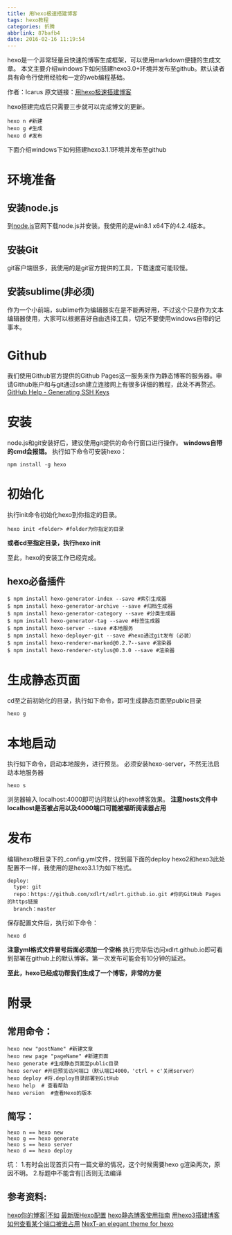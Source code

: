 ```yaml
---
title: 用hexo极速搭建博客
tags: hexo教程
categories: 折腾
abbrlink: 87bafb4
date: 2016-02-16 11:19:54
---
```

hexo是一个非常轻量且快速的博客生成框架，可以使用markdown便捷的生成文章。
本文主要介绍windows下如何搭建hexo3.0+环境并发布至github。默认读者具有命令行使用经验和一定的web编程基础。
<!--more-->

作者：Icarus
原文链接：[用hexo极速搭建博客](https://xdlrt.github.io/2016/02/16/2016-02-16)

hexo搭建完成后只需要三步就可以完成博文的更新。
````
hexo n #新建
hexo g #生成
hexo d #发布
````
下面介绍windows下如何搭建hexo3.1.1环境并发布至github
# 环境准备
## 安装node.js
到[node.js](https://nodejs.org/)官网下载node.js并安装。我使用的是win8.1 x64下的4.2.4版本。
## 安装Git
git客户端很多，我使用的是git官方提供的工具，下载速度可能较慢。
## 安装sublime(非必须)
作为一个小前端，sublime作为编辑器实在是不能再好用，不过这个只是作为文本编辑器使用，大家可以根据喜好自由选择工具，切记不要使用windows自带的记事本。
# Github
我们使用Github官方提供的Github Pages这一服务来作为静态博客的服务器。申请Github账户和与git通过ssh建立连接网上有很多详细的教程，此处不再赘述。
[GitHub Help - Generating SSH Keys](https://help.github.com/articles/generating-an-ssh-key/)

# 安装
node.js和git安装好后，建议使用git提供的命令行窗口进行操作。
**windows自带的cmd会报错。**
执行如下命令可安装hexo：
````
npm install -g hexo
````
# 初始化
执行init命令初始化hexo到你指定的目录。
````
hexo init <folder> #folder为你指定的目录
````
**或者cd至指定目录，执行hexo  init**

至此，hexo的安装工作已经完成。

## hexo必备插件
````
$ npm install hexo-generator-index --save #索引生成器
$ npm install hexo-generator-archive --save #归档生成器
$ npm install hexo-generator-category --save #分类生成器
$ npm install hexo-generator-tag --save #标签生成器
$ npm install hexo-server --save #本地服务
$ npm install hexo-deployer-git --save #hexo通过git发布（必装）
$ npm install hexo-renderer-marked@0.2.7--save #渲染器
$ npm install hexo-renderer-stylus@0.3.0 --save #渲染器
````

# 生成静态页面
cd至之前初始化的目录，执行如下命令，即可生成静态页面至public目录
````
hexo g
````
# 本地启动
执行如下命令，启动本地服务，进行预览。
必须安装hexo-server，不然无法启动本地服务器
````
hexo s
````
浏览器输入 localhost:4000即可访问默认的hexo博客效果。
**注意hosts文件中localhost是否被占用以及4000端口可能被福昕阅读器占用**

# 发布
编辑hexo根目录下的_config.yml文件，找到最下面的deploy
hexo2和hexo3此处配置不一样，我使用的是hexo3.1.1为如下格式。
````
deploy:
  type: git
  repo：https://github.com/xdlrt/xdlrt.github.io.git #你的GitHub Pages的https链接
  branch：master
````
保存配置文件后，执行如下命令：
````
hexo d
````
**注意yml格式文件冒号后面必须加一个空格**
执行完毕后访问xdlrt.github.io即可看到部署在github上的默认博客。第一次发布可能会有10分钟的延迟。

**至此，hexo已经成功帮我们生成了一个博客，非常的方便**

# 附录

## 常用命令：
````
hexo new "postName" #新建文章
hexo new page "pageName" #新建页面
hexo generate #生成静态页面至public目录
hexo server #开启预览访问端口（默认端口4000，'ctrl + c'关闭server）
hexo deploy #将.deploy目录部署到GitHub
hexo help  # 查看帮助
hexo version  #查看Hexo的版本
````

## 简写：
````
hexo n == hexo new
hexo g == hexo generate
hexo s == hexo server
hexo d == hexo deploy
````

坑：
1.有时会出现首页只有一篇文章的情况，这个时候需要hexo g渲染两次，原因不明。
2.标题中不能含有[]否则无法编译


## 参考资料:
[hexo你的博客|不如](https://ibruce.info/2013/11/22/hexo-your-blog/)
[最新版Hexo配置](https://segmentfault.com/a/1190000003088603)
[hexo静态博客使用指南](https://www.jianshu.com/p/73779eacb494)
[用hexo3搭建博客](https://forsweet.github.io/hexo/用Hexo搭建Github博客/)
[如何查看某个端口被谁占用](https://jingyan.baidu.com/article/3c48dd34491d47e10be358b8.html)
[NexT-an elegant theme for hexo](https://theme-next.iissnan.com/)

